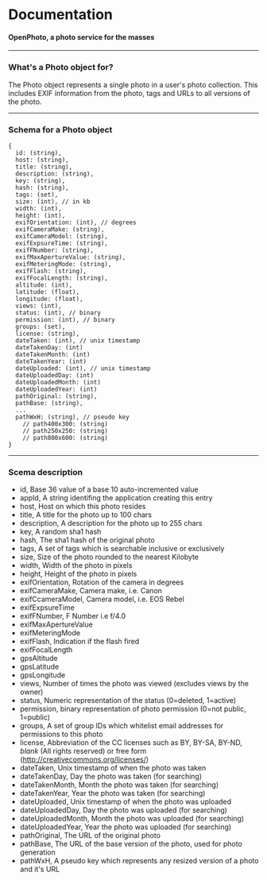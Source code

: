 Documentation
=======================
#### OpenPhoto, a photo service for the masses

----------------------------------------

### What's a Photo object for?

The Photo object represents a single photo in a user's photo collection.
This includes EXIF information from the photo, tags and URLs to all versions of the photo.

----------------------------------------

### Schema for a Photo object

    {
      id: (string),
      host: (string),
      title: (string),
      description: (string),
      key: (string),
      hash: (string),
      tags: (set),
      size: (int), // in kb
      width: (int),
      height: (int),
      exifOrientation: (int), // degrees
      exifCameraMake: (string),
      exifCameraModel: (string),
      exifExpsureTime: (string),
      exifFNumber: (string),
      exifMaxApertureValue: (string),
      exifMeteringMode: (string),
      exifFlash: (string),
      exifFocalLength: (string),
      altitude: (int),
      latitude: (float),
      longitude: (float),
      views: (int),
      status: (int), // binary
      permission: (int), // binary
      groups: (set),
      license: (string),
      dateTaken: (int), // unix timestamp
      dateTakenDay: (int)
      dateTakenMonth: (int)
      dateTakenYear: (int)
      dateUploaded: (int), // unix timestamp
      dateUploadedDay: (int)
      dateUploadedMonth: (int)
      dateUploadedYear: (int)
      pathOriginal: (string),
      pathBase: (string),
      ...
      pathWxH: (string), // pseudo key
        // path400x300: (string)
        // path250x250: (string)
        // path800x600: (string)
    }

----------------------------------------

### Scema description

  * id, Base 36 value of a base 10 auto-incremented value
  * appId, A string identifing the application creating this entry
  * host, Host on which this photo resides
  * title, A title for the photo up to 100 chars
  * description, A description for the photo up to 255 chars
  * key, A random sha1 hash
  * hash, The sha1 hash of the original photo
  * tags, A set of tags which is searchable inclusive or exclusively
  * size, Size of the photo rounded to the nearest Kilobyte
  * width, Width of the photo in pixels
  * height, Height of the photo in pixels
  * exifOrientation, Rotation of the camera in degrees
  * exifCameraMake, Camera make, i.e. Canon
  * exifCcameraModel, Camera model, i.e. EOS Rebel
  * exifExpsureTime
  * exifFNumber, F Number i.e f/4.0
  * exifMaxApertureValue
  * exifMeteringMode
  * exifFlash, Indication if the flash fired
  * exifFocalLength
  * gpsAltitude
  * gpsLatitude
  * gpsLongitude
  * views, Number of times the photo was viewed (excludes views by the owner)
  * status, Numeric representation of the status (0=deleted, 1=active)
  * permission, binary representation of photo permission (0=not public, 1=public)
  * groups, A set of group IDs which whitelist email addresses for permissions to this photo
  * license, Abbreviation of the CC licenses such as BY, BY-SA, BY-ND, _blank_ (All rights reserved) or free form (http://creativecommons.org/licenses/)
  * dateTaken, Unix timestamp of when the photo was taken
  * dateTakenDay, Day the photo was taken (for searching)
  * dateTakenMonth, Month the photo was taken (for searching)
  * dateTakenYear, Year the photo was taken (for searching)
  * dateUploaded, Unix timestamp of when the photo was uploaded
  * dateUploadedDay, Day the photo was uploaded (for searching)
  * dateUploadedMonth, Month the photo was uploaded (for searching)
  * dateUploadedYear, Year the photo was uploaded (for searching)
  * pathOriginal, The URL of the original photo
  * pathBase, The URL of the base version of the photo, used for photo generation
  * pathWxH, A pseudo key which represents any resized version of a photo and it's URL

[User]: User.markdown
[Photo]: Photo.markdown
[Action]: Action.markdown
